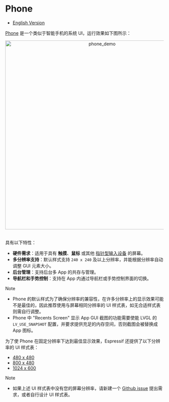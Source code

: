 # Phone

* [English Version](./system_ui_phone.md)

[Phone](../src/systems/phone/) 是一个类似于智能手机的系统 UI，运行效果如下图所示：

<div align="center"><img src="https://dl.espressif.com/AE/esp-dev-kits/esp_ui_phone_demo_2.gif" alt ="phone_demo" width="600"></div>
<br>

具有以下特性：

- **硬件需求**：适用于具有 **触摸**、**鼠标** 或其他 [指针型输入设备](https://docs.lvgl.io/master/porting/indev.html#touchpad-mouse-or-any-pointer) 的屏幕。
- **多分辨率支持**：默认样式支持 `240 x 240` 及以上分辨率，并能根据分辨率自动调整 GUI 元素大小。
- **后台管理**：支持后台多 App 的共存与管理。
- **导航栏和手势控制**：支持在 App 内通过导航栏或手势控制界面的切换。

> [!NOTE]
> * Phone 的默认样式为了确保分辨率的兼容性，在许多分辨率上的显示效果可能不是最佳的，因此推荐使用与屏幕相同分辨率的 UI 样式表，如无合适样式表则需自行调整。
> * Phone 中 "Recents Screen" 显示 App GUI 截图的功能需要使能 LVGL 的 `LV_USE_SNAPSHOT` 配置，并要求提供充足的内存空间，否则截图会被替换成 App 图标。

为了使 Phone 在固定分辨率下达到最佳显示效果，Espressif 还提供了以下分辨率的 UI 样式表：

- [480 x 480](https://github.com/esp-arduino-libs/esp-ui-phone_480_480_stylesheet)
- [800 x 480](https://github.com/esp-arduino-libs/esp-ui-phone_800_480_stylesheet)
- [1024 x 600](https://github.com/esp-arduino-libs/esp-ui-phone_1024_600_stylesheet)

> [!NOTE]
> * 如果上述 UI 样式表中没有您的屏幕分辨率，请新建一个 [Github issue](https://github.com/espressif/esp-ui/issues) 提出需求，或者自行设计 UI 样式表。
